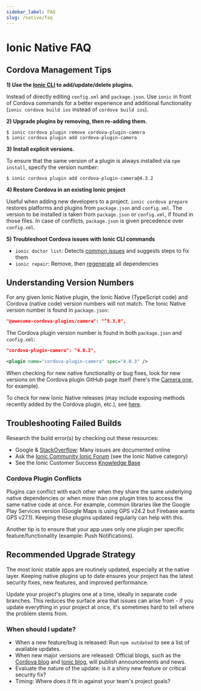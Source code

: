 ```yaml
---
sidebar_label: FAQ
slug: /native/faq
---
```


# Ionic Native FAQ

## Cordova Management Tips

**1) Use the [Ionic CLI](cli.md) to add/update/delete plugins.**

Instead of directly editing `config.xml` and `package.json`. Use `ionic` in front of Cordova commands for a better experience and additional functionality (`ionic cordova build ios` instead of `cordova build ios`).

**2) Upgrade plugins by removing, then re-adding them.**

```shell
$ ionic cordova plugin remove cordova-plugin-camera
$ ionic cordova plugin add cordova-plugin-camera
```

**3) Install explicit versions.**

To ensure that the same version of a plugin is always installed via `npm install`, specify the version number:

```shell
$ ionic cordova plugin add cordova-plugin-camera@4.3.2
```

**4) Restore Cordova in an existing Ionic project**

Useful when adding new developers to a project. `ionic cordova prepare` restores platforms and plugins from `package.json` and `config.xml`. The version to be installed is taken from `package.json` or `config.xml`, if found in those files. In case of conflicts, `package.json` is given precedence over `config.xml`.

**5) Troubleshoot Cordova issues with Ionic CLI commands**

- `ionic doctor list`: Detects [common issues](cli/commands/doctor-list.md) and suggests steps to fix them
- `ionic repair`: Remove, then [regenerate](cli/commands/repair.md) all dependencies

## Understanding Version Numbers

For any given Ionic Native plugin, the Ionic Native (TypeScript code) and Cordova (native code) version numbers will not match. The Ionic Native version number is found in `package.json`:

```json
"@awesome-cordova-plugins/camera": "^5.3.0",
```

The Cordova plugin version number is found in both `package.json` and `config.xml`:

```json
"cordova-plugin-camera": "4.0.3",
```

```xml
<plugin name="cordova-plugin-camera" spec="4.0.3" />
```

When checking for new native functionality or bug fixes, look for new versions on the Cordova plugin GitHub page itself (here's the [Camera one](https://github.com/apache/cordova-plugin-camera), for example).

To check for new Ionic Native releases (may include exposing methods recently added by the Cordova plugin, etc.), see [here](https://github.com/ionic-team/ionic-native/releases).

## Troubleshooting Failed Builds

Research the build error(s) by checking out these resources:

- Google & [StackOverflow](https://stackoverflow.com): Many issues are documented online
- Ask the [Ionic Community Ionic Forum](https://forum.ionicframework.com) (see the Ionic Native category)
- See the Ionic Customer Success [Knowledge Base](https://ionic.zendesk.com)

### Cordova Plugin Conflicts

Plugins can conflict with each other when they share the same underlying native dependencies or when more than one plugin tries to access the same native code at once. For example, common libraries like the Google Play Services version (Google Maps is using GPS v24.2 but Firebase wants GPS v27.1). Keeping these plugins updated regularly can help with this.

Another tip is to ensure that your app uses only one plugin per specific feature/functionality (example: Push Notifications).

## Recommended Upgrade Strategy

The most Ionic stable apps are routinely updated, especially at the native layer. Keeping native plugins up to date ensures your project has the latest security fixes, new features, and improved performance.

Update your project's plugins one at a time, ideally in separate code branches. This reduces the surface area that issues can arise from - if you update everything in your project at once, it's sometimes hard to tell where the problem stems from.

### When should I update?

- When a new feature/bug is released: Run `npm outdated` to see a list of available updates.
- When new major versions are released: Official blogs, such as the [Cordova blog](https://cordova.apache.org/blog/) and [Ionic blog](https://ionicframework.com/blog/), will publish announcements and news.
- Evaluate the nature of the update: is it a shiny new feature or critical security fix?
- Timing: Where does it fit in against your team's project goals?
